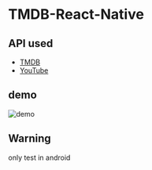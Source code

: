 # TMDB-React-Native

## API used

- [TMDB](https://www.themoviedb.org/documentation/api)
- [YouTube](https://developers.google.com/youtube/v3)

## demo

![demo](https://github.com/TracyDanbo/TMDB-React-Native/blob/main/demo/demo.gif)

## Warning

only test in android

